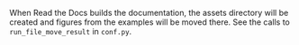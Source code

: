 When Read the Docs builds the documentation, the assets directory will be created and figures from the examples will be moved there. See the calls to `run_file_move_result` in `conf.py`.
